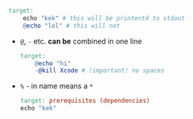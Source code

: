 ```makefile
target:
	echo "kek" # this will be printentd to stdout
	@echo "lol" # this will not
```
- `@`, `-` etc. **can be** combined in one line
	```makefile
	target:
		@echo "hi"
		-@kill Xcode # !important! no spaces 
	```
- `%` - in name means a `*`
	```makefile
	target: prerequisites (dependencies)
   	echo "kek"
	```